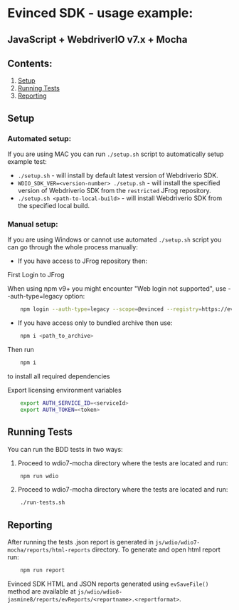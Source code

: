 # Evinced SDK - usage example:
## JavaScript + WebdriverIO v7.x + Mocha


## Contents:
1. [Setup](#setup)
2. [Running Tests](#running-tests)
3. [Reporting](#reporting)


## Setup

### Automated setup:

If you are using MAC you can run `./setup.sh` script to automatically setup example test:

* `./setup.sh` - will install by default latest version of Webdriverio SDK.
* `WDIO_SDK_VER=<version-number> ./setup.sh` - will install the specified version of Webdriverio SDK from the `restricted` JFrog repository.
* `./setup.sh <path-to-local-build>` - will install Webdriverio SDK from the specified local build.


### Manual setup:

If you are using Windows or cannot use automated `./setup.sh` script you can go through the whole process manually:

- If you have access to JFrog repository then:

First Login to JFrog

When using npm v9+ you might encounter "Web login not supported", use --auth-type=legacy option:
```bash
    npm login --auth-type=legacy --scope=@evinced --registry=https://evinced.jfrog.io/artifactory/api/npm/restricted-npm/
```

- If you have access only to bundled archive then use:
```bash
    npm i <path_to_archive>
```

Then run
```bash
    npm i
```
to install all required dependencies

Export licensing environment variables
```bash
    export AUTH_SERVICE_ID=<serviceId>
    export AUTH_TOKEN=<token>
```

## Running Tests

You can run the BDD tests in two ways:

1. Proceed to wdio7-mocha directory where the tests are located and run:
```bash
    npm run wdio
```

2. Proceed to wdio7-mocha directory where the tests are located and run:
```bash
    ./run-tests.sh
```

## Reporting

After running the tests .json report is generated in `js/wdio/wdio7-mocha/reports/html-reports` directory.
To generate and open html report run:
```bash
    npm run report
```

Evinced SDK HTML and JSON reports generated using `evSaveFile()` method are available at `js/wdio/wdio8-jasmine8/reports/evReports/<reportname>.<reportformat>`.
